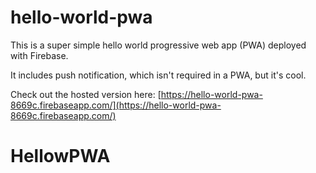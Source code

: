 # hello-world-pwa

This is a super simple hello world progressive web app (PWA) deployed with Firebase.

It includes push notification, which isn't required in a PWA, but it's cool.

Check out the hosted version here: [https://hello-world-pwa-8669c.firebaseapp.com/](https://hello-world-pwa-8669c.firebaseapp.com/)
# HellowPWA
